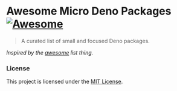 # Awesome Micro Deno Packages [![Awesome](https://cdn.rawgit.com/sindresorhus/awesome/d7305f38d29fed78fa85652e3a63e154dd8e8829/media/badge.svg)](https://github.com/sindresorhus/awesome)

> A curated list of small and focused Deno packages.

_Inspired by the [awesome](https://github.com/sindresorhus/awesome) list thing._

### License

This project is licensed under the [MIT License](./LICENSE.md).
